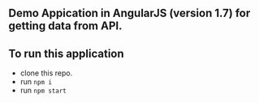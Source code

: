 ## Demo Appication in AngularJS (version 1.7) for getting data from API.

## To run this application
* clone this repo.
* run `npm i`
* run `npm start`
